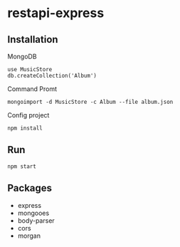 # restapi-express

## Installation

MongoDB
```
use MusicStore
db.createCollection('Album')
```

Command Promt
```
mongoimport -d MusicStore -c Album --file album.json
```

Config project
```
npm install
```

## Run
```
npm start
```

## Packages
* express
* mongooes
* body-parser
* cors
* morgan